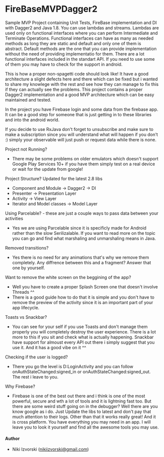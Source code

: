 FireBaseMVPDagger2
==========

Sample MVP Project containing Unit Tests, FireBase implementation and DI with Dagger2 and Java 1.8. You can use lambdas and streams. Lambdas are used only on functional interfaces where you can perform Intermediate and Terminate Operations. Functional interfaces can have as many as needed methods as long they are static and default and only one of them is abstract. Default methods are the one that you can provide implementation without the need of providing implementatio for them. There are a lot functional interfaces included in the standart API. If you need to use some of them you may have to check for the support in android.

This is how a proper non-spagetti code should look like! It have a good architecture a slight defects here and there which can be fixed but i wanted to share my knowlege with the rest and see how they can manage to fix this if they can actually see the problems. This project contains a proper Dagger2 implementation and a good MVP architecture which can be easy maintained and tested.

In the project you have Firebase login and some data from the firebase app. It can be a good step for someone that is just getting in to these libraries and into the android world.

If you decide to use RxJava don't forget to unsubscribe and make sure to make a subscription since you will understand what will happen if you don't :) simply your observable will just push or request data while there is none.

Project not Running? 

- There may be some problems on older emulators which doesn't support Google Play Services 10+ if you have them simply test on a real device or wait for the update from google!

Project Structure? Updated for the latest 2.8 libs

- Component and Module -> Dagger2 -> DI
- Presenter -> Presentation Layer
- Activity -> View Layer
- Iterator and Model classes -> Model Layer

Using Parcelable? - these are just a couple ways to pass data between your activities

- Yes we are using Parcelable since it is specificly made for Android rather than the slow Serilizalable. If you want to read more on the topic you can go and find what marshaling and unmarshaling means in Java.

Removed transitions?

- Yes there is no need for any animations that's why we remove them completely. Any diffrence between this and a fragment? Answer that one by yourself.

Want to remove the white screen on the beggining of the app?

- Well you have to create a proper Splash Screen one that doesn't involve Threads ^^
- There is a good guide how to do that it is simple and you don't have to remove the preview of the activity since it is an important part of your app lifecycle.

Toasts vs Snackbar?

- You can see for your self if you use Toasts and don't manage them properly you will completely destroy the user experience. There is a lot more to this if you sit and check what is actually happening. Snackbar have support for almoust every API out there i simply suggest that you use it. And it has a good vibe on it ^^

Checking if the user is logged?

- There you go the level is D:LoginActivity and you can follow onAuthStateChanged:signed_in or onAuthStateChanged:signed_out. The rest i leave to you.

Why Firebase?

- Firebase is one of the best out there and i think is one of the most powerful, secure and wth a lot of tools and it is lightning fast too. But there are some weird stuff going on in the debugger? Well there are you know google as i do. Just Update the libs to latest and don't pay that much attention to their logs. Other than that it works really great! And it is cross platform. You have everything you may need in an app. I will leave you to look it yourself and find all the awesome tools you may use.

#### Author

- Niki Izvorski (nikiizvorski@gmail.com)
